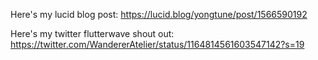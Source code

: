 Here's my lucid blog post:
https://lucid.blog/yongtune/post/1566590192  


Here's my twitter flutterwave shout out:
https://twitter.com/WandererAtelier/status/1164814561603547142?s=19
